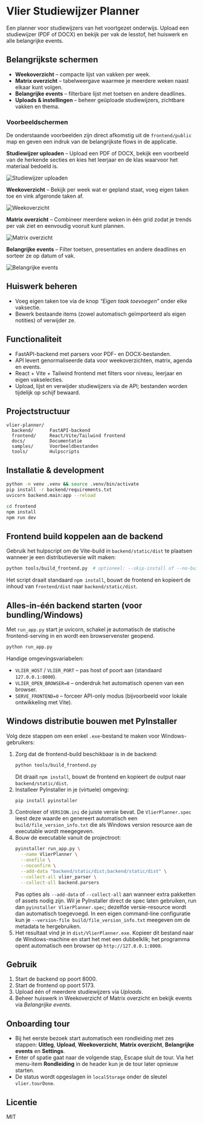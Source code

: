 # Vlier Studiewijzer Planner

Een planner voor studiewijzers van het voortgezet onderwijs. Upload een studiewijzer (PDF of DOCX) en bekijk per vak de lesstof, het huiswerk en alle belangrijke events.

## Belangrijkste schermen
- **Weekoverzicht** – compacte lijst van vakken per week.
- **Matrix overzicht** – tabelweergave waarmee je meerdere weken naast elkaar kunt volgen.
- **Belangrijke events** – filterbare lijst met toetsen en andere deadlines.
- **Uploads & instellingen** – beheer geüploade studiewijzers, zichtbare vakken en thema.

### Voorbeeldschermen

De onderstaande voorbeelden zijn direct afkomstig uit de `frontend/public` map en geven een indruk van de belangrijkste
flows in de applicatie.

**Studiewijzer uploaden** – Upload een PDF of DOCX, bekijk een voorbeeld van de herkende secties en kies het leerjaar en de
klas waarvoor het materiaal bedoeld is.

![Studiewijzer uploaden](frontend/public/voorbeeld_studiewijzer.png)

**Weekoverzicht** – Bekijk per week wat er gepland staat, voeg eigen taken toe en vink afgeronde taken af.

![Weekoverzicht](frontend/public/voorbeeld_weekoverzicht.png)

**Matrix overzicht** – Combineer meerdere weken in één grid zodat je trends per vak ziet en eenvoudig vooruit kunt plannen.

![Matrix overzicht](frontend/public/voorbeeld_matrix.png)

**Belangrijke events** – Filter toetsen, presentaties en andere deadlines en sorteer ze op datum of vak.

![Belangrijke events](frontend/public/voorbeeld_events.png)

## Huiswerk beheren
- Voeg eigen taken toe via de knop _“Eigen taak toevoegen”_ onder elke vaksectie.
- Bewerk bestaande items (zowel automatisch geïmporteerd als eigen notities) of verwijder ze.

## Functionaliteit
- FastAPI-backend met parsers voor PDF- en DOCX-bestanden.
- API levert genormaliseerde data voor weekoverzichten, matrix, agenda en events.
- React + Vite + Tailwind frontend met filters voor niveau, leerjaar en eigen vakselecties.
- Upload, lijst en verwijder studiewijzers via de API; bestanden worden tijdelijk op schijf bewaard.

## Projectstructuur
```
vlier-planner/
  backend/      FastAPI-backend
  frontend/     React/Vite/Tailwind frontend
  docs/         Documentatie
  samples/      Voorbeeldbestanden
  tools/        Hulpscripts
```

## Installatie & development
```bash
python -m venv .venv && source .venv/bin/activate
pip install -r backend/requirements.txt
uvicorn backend.main:app --reload

cd frontend
npm install
npm run dev
```

## Frontend build koppelen aan de backend
Gebruik het hulpscript om de Vite-build in `backend/static/dist` te plaatsen wanneer je een distributieversie wilt maken:

```bash
python tools/build_frontend.py  # optioneel: --skip-install of --no-build
```

Het script draait standaard `npm install`, bouwt de frontend en kopieert de inhoud van `frontend/dist` naar `backend/static/dist`.

## Alles-in-één backend starten (voor bundling/Windows)
Met `run_app.py` start je uvicorn, schakel je automatisch de statische frontend-serving in en wordt een browservenster geopend.

```bash
python run_app.py
```

Handige omgevingsvariabelen:

- `VLIER_HOST` / `VLIER_PORT` – pas host of poort aan (standaard `127.0.0.1:8000`).
- `VLIER_OPEN_BROWSER=0` – onderdruk het automatisch openen van een browser.
- `SERVE_FRONTEND=0` – forceer API-only modus (bijvoorbeeld voor lokale ontwikkeling met Vite).

## Windows distributie bouwen met PyInstaller
Volg deze stappen om een enkel `.exe`-bestand te maken voor Windows-gebruikers:

1. Zorg dat de frontend-build beschikbaar is in de backend:
   ```bash
   python tools/build_frontend.py
   ```
   Dit draait `npm install`, bouwt de frontend en kopieert de output naar `backend/static/dist`.
2. Installeer PyInstaller in je (virtuele) omgeving:
   ```bash
   pip install pyinstaller
   ```
3. Controleer of `VERSION.ini` de juiste versie bevat. De `VlierPlanner.spec` leest deze waarde en genereert automatisch een
   `build/file_version_info.txt` die als Windows version resource aan de executable wordt meegegeven.
4. Bouw de executable vanuit de projectroot:
   ```bash
   pyinstaller run_app.py \
     --name VlierPlanner \
     --onefile \
     --noconfirm \
     --add-data "backend/static/dist;backend/static/dist" \
     --collect-all vlier_parser \
     --collect-all backend.parsers
   ```
   Pas opties als `--add-data` of `--collect-all` aan wanneer extra pakketten of assets nodig zijn. Wil je PyInstaller direct de
   spec laten gebruiken, run dan `pyinstaller VlierPlanner.spec`; dezelfde versie-resource wordt dan automatisch toegevoegd. In
   een eigen command-line configuratie kun je `--version-file build/file_version_info.txt` meegeven om de metadata te
   hergebruiken.
5. Het resultaat vind je in `dist/VlierPlanner.exe`. Kopieer dit bestand naar de Windows-machine en start het met een dubbelklik; het programma opent automatisch een browser op `http://127.0.0.1:8000`.

## Gebruik
1. Start de backend op poort 8000.
2. Start de frontend op poort 5173.
3. Upload één of meerdere studiewijzers via _Uploads_.
4. Beheer huiswerk in Weekoverzicht of Matrix overzicht en bekijk events via _Belangrijke events_.

## Onboarding tour
- Bij het eerste bezoek start automatisch een rondleiding met zes stappen: **Uitleg**, **Upload**, **Weekoverzicht**, **Matrix overzicht**, **Belangrijke events** en **Settings**.
- Enter of spatie gaat naar de volgende stap, Escape sluit de tour. Via het menu-item **Rondleiding** in de header kun je de tour later opnieuw starten.
- De status wordt opgeslagen in `localStorage` onder de sleutel `vlier.tourDone`.

## Licentie
MIT
